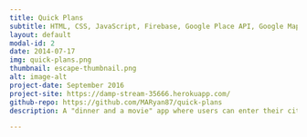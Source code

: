 ```yaml
---
title: Quick Plans
subtitle: HTML, CSS, JavaScript, Firebase, Google Place API, Google Maps API, Gracenote API
layout: default
modal-id: 2
date: 2014-07-17
img: quick-plans.png
thumbnail: escape-thumbnail.png
alt: image-alt
project-date: September 2016
project-site: https://damp-stream-35666.herokuapp.com/
github-repo: https://github.com/MARyan87/quick-plans
description: A "dinner and a movie" app where users can enter their city, zip code, and the data they want to make plans to get search results for nearby restaurants and movies. Selecting any restaurant and movie theater combination automatically pulls up directions with Google Maps. Users can also quickly navigate to the restaurants' websites to view menus / make a reservation, or to Fandango to purchase tickets for the movie they selected.

---
```

